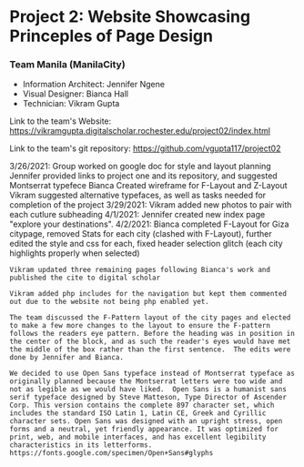 # Project 2: Website Showcasing Princeples of Page Design 

### Team Manila (ManilaCity)

- Information Architect: Jennifer Ngene
- Visual Designer: Bianca Hall
- Technician: Vikram Gupta

Link to the team's Website: https://vikramgupta.digitalscholar.rochester.edu/project02/index.html

Link to the team's git repository: https://github.com/vgupta117/project02

3/26/2021:
    Group worked on google doc for style and layout planning
    Jennifer provided links to project one and its repository, and suggested Montserrat typefece
    Bianca Created wireframe for F-Layout and Z-Layout
    Vikram suggested alternative typefaces, as well as tasks needed for completion of the project
3/29/2021:
    Vikram added new photos to pair with each cutlure subheading 
4/1/2021:
    Jennifer created new index page "explore your destinations".
4/2/2021:
    Bianca completed F-Layout for Giza citypage, removed Stats for each city (clashed with F-Layout), further edited the style and css for each, fixed header selection glitch (each city highlights properly when selected)
    
    Vikram updated three remaining pages following Bianca's work and published the cite to digital scholar
    
    Vikram added php includes for the navigation but kept them commented out due to the website not being php enabled yet.
    
    The team discussed the F-Pattern layout of the city pages and elected to make a few more changes to the layout to ensure the F-pattern follows the readers eye pattern. Before the heading was in position in the center of the block, and as such the reader's eyes would have met the middle of the box rather than the first sentence.  The edits were done by Jennifer and Bianca.

    We decided to use Open Sans typeface instead of Montserrat typeface as originally planned because the Montserrat letters were too wide and not as legible as we would have liked.  Open Sans is a humanist sans serif typeface designed by Steve Matteson, Type Director of Ascender Corp. This version contains the complete 897 character set, which includes the standard ISO Latin 1, Latin CE, Greek and Cyrillic character sets. Open Sans was designed with an upright stress, open forms and a neutral, yet friendly appearance. It was optimized for print, web, and mobile interfaces, and has excellent legibility characteristics in its letterforms. https://fonts.google.com/specimen/Open+Sans#glyphs
    


